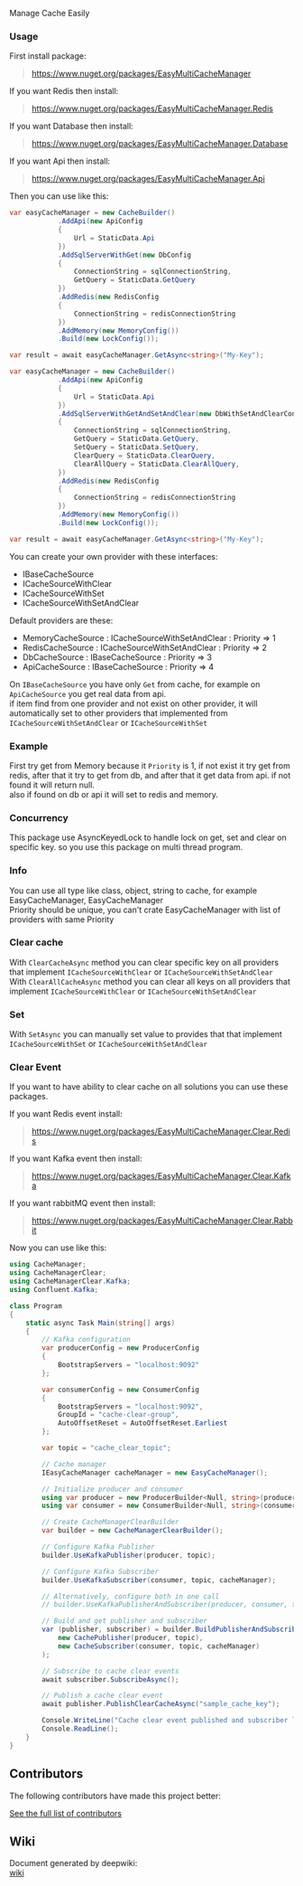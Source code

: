 Manage Cache Easily

### Usage

First install package:

> https://www.nuget.org/packages/EasyMultiCacheManager

If you want Redis then install:  

> https://www.nuget.org/packages/EasyMultiCacheManager.Redis

If you want Database then install:

> https://www.nuget.org/packages/EasyMultiCacheManager.Database

If you want Api then install:

> https://www.nuget.org/packages/EasyMultiCacheManager.Api  

Then you can use like this:  

```csharp
var easyCacheManager = new CacheBuilder()
            .AddApi(new ApiConfig
            {
                Url = StaticData.Api
            })
            .AddSqlServerWithGet(new DbConfig
            {
                ConnectionString = sqlConnectionString,
                GetQuery = StaticData.GetQuery
            })
            .AddRedis(new RedisConfig
            {
                ConnectionString = redisConnectionString
            })
            .AddMemory(new MemoryConfig())
            .Build(new LockConfig());

var result = await easyCacheManager.GetAsync<string>("My-Key");
```

```csharp
var easyCacheManager = new CacheBuilder()
            .AddApi(new ApiConfig
            {
                Url = StaticData.Api
            })
            .AddSqlServerWithGetAndSetAndClear(new DbWithSetAndClearConfig
            {
                ConnectionString = sqlConnectionString,
                GetQuery = StaticData.GetQuery,
                SetQuery = StaticData.SetQuery,
                ClearQuery = StaticData.ClearQuery,
                ClearAllQuery = StaticData.ClearAllQuery,
            })
            .AddRedis(new RedisConfig
            {
                ConnectionString = redisConnectionString
            })
            .AddMemory(new MemoryConfig())
            .Build(new LockConfig());

var result = await easyCacheManager.GetAsync<string>("My-Key");
```

You can create your own provider with these interfaces:

 - IBaseCacheSource
 - ICacheSourceWithClear
 - ICacheSourceWithSet
 - ICacheSourceWithSetAndClear

Default providers are these:

 - MemoryCacheSource : ICacheSourceWithSetAndClear : Priority => 1
 - RedisCacheSource : ICacheSourceWithSetAndClear : Priority => 2
 - DbCacheSource : IBaseCacheSource : Priority => 3
 - ApiCacheSource : IBaseCacheSource : Priority => 4

On `IBaseCacheSource` you have only `Get` from cache, for example on `ApiCacheSource` you get real data from api.  
if item find from one provider and not exist on other provider, it will automatically set to other providers that implemented from `ICacheSourceWithSetAndClear` or `ICacheSourceWithSet`  

### Example
First try get from Memory because it `Priority` is 1, if not exist it try get from redis, after that it try to get from db, and after that it get data from api. if not found it will return null.  
also if found on db or api it will set to redis and memory.  

### Concurrency
This package use AsyncKeyedLock to handle lock on get, set and clear on specific key. so you use this package on multi thread program.  

### Info
You can use all type like class, object, string to cache, for example EasyCacheManager, EasyCacheManager<MyClass>  
Priority should be unique, you can't crate EasyCacheManager with list of providers with same Priority

### Clear cache
With `ClearCacheAsync` method you can clear specific key on all providers that implement `ICacheSourceWithClear` or `ICacheSourceWithSetAndClear`  
With `ClearAllCacheAsync` method you can clear all keys on all providers that implement `ICacheSourceWithClear` or `ICacheSourceWithSetAndClear`

### Set
With `SetAsync` you can manually set value to provides that that implement `ICacheSourceWithSet` or `ICacheSourceWithSetAndClear`

### Clear Event
If you want to have ability to clear cache on all solutions you can use these packages.  

If you want Redis event install:

> https://www.nuget.org/packages/EasyMultiCacheManager.Clear.Redis

If you want Kafka event then install:

> https://www.nuget.org/packages/EasyMultiCacheManager.Clear.Kafka

If you want rabbitMQ event then install:

> https://www.nuget.org/packages/EasyMultiCacheManager.Clear.Rabbit

Now you can use like this:

```csharp
using CacheManager;
using CacheManagerClear;
using CacheManagerClear.Kafka;
using Confluent.Kafka;

class Program
{
    static async Task Main(string[] args)
    {
        // Kafka configuration
        var producerConfig = new ProducerConfig
        {
            BootstrapServers = "localhost:9092"
        };

        var consumerConfig = new ConsumerConfig
        {
            BootstrapServers = "localhost:9092",
            GroupId = "cache-clear-group",
            AutoOffsetReset = AutoOffsetReset.Earliest
        };

        var topic = "cache_clear_topic";

        // Cache manager
        IEasyCacheManager cacheManager = new EasyCacheManager();

        // Initialize producer and consumer
        using var producer = new ProducerBuilder<Null, string>(producerConfig).Build();
        using var consumer = new ConsumerBuilder<Null, string>(consumerConfig).Build();

        // Create CacheManagerClearBuilder
        var builder = new CacheManagerClearBuilder();

        // Configure Kafka Publisher
        builder.UseKafkaPublisher(producer, topic);

        // Configure Kafka Subscriber
        builder.UseKafkaSubscriber(consumer, topic, cacheManager);

        // Alternatively, configure both in one call
        // builder.UseKafkaPublisherAndSubscriber(producer, consumer, topic, cacheManager);

        // Build and get publisher and subscriber
        var (publisher, subscriber) = builder.BuildPublisherAndSubscriber(
            new CachePublisher(producer, topic),
            new CacheSubscriber(consumer, topic, cacheManager)
        );

        // Subscribe to cache clear events
        await subscriber.SubscribeAsync();

        // Publish a cache clear event
        await publisher.PublishClearCacheAsync("sample_cache_key");

        Console.WriteLine("Cache clear event published and subscriber listening...");
        Console.ReadLine();
    }
}
```

## Contributors
The following contributors have made this project better:

[See the full list of contributors](./CONTRIBUTORS.md)

## Wiki
Document generated by deepwiki:  
[wiki](https://deepwiki.com/EasyNuget/CacheManager)


